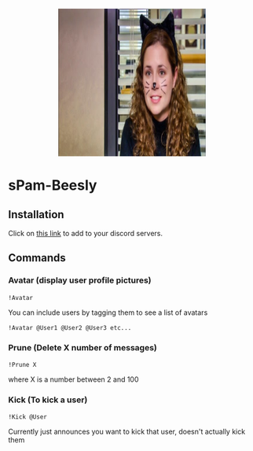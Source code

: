 <p align="center"> <img width="300" height="300" src="sPam.jpg"> </p>

# sPam-Beesly

## Installation
Click on [this link](https://discordapp.com/oauth2/authorize?client_id=483734415940386836&scope=bot&permissions=8) to add to your discord servers.

## Commands
### Avatar (display user profile pictures)
```
!Avatar 
```
You can include users by tagging them to see a list of avatars
```
!Avatar @User1 @User2 @User3 etc...
```
### Prune (Delete X number of messages)
```
!Prune X
```
where X is a number between 2 and 100
### Kick (To kick a user)
```
!Kick @User
```
Currently just announces you want to kick that user, doesn't actually kick them
